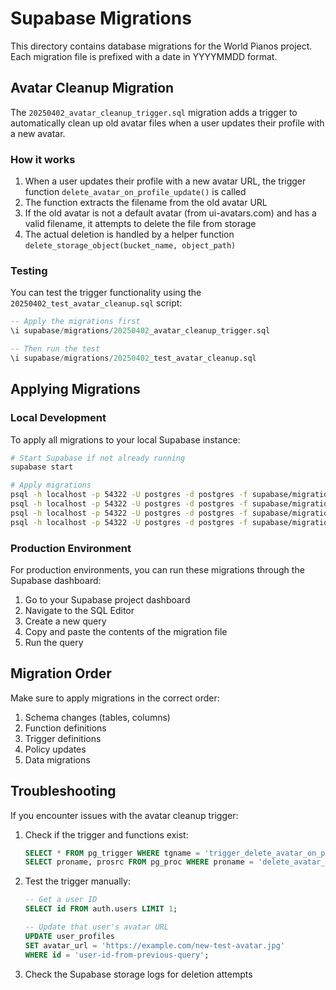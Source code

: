 # Supabase Migrations

This directory contains database migrations for the World Pianos project. Each migration file is prefixed with a date in YYYYMMDD format.

## Avatar Cleanup Migration

The `20250402_avatar_cleanup_trigger.sql` migration adds a trigger to automatically clean up old avatar files when a user updates their profile with a new avatar.

### How it works

1. When a user updates their profile with a new avatar URL, the trigger function `delete_avatar_on_profile_update()` is called
2. The function extracts the filename from the old avatar URL
3. If the old avatar is not a default avatar (from ui-avatars.com) and has a valid filename, it attempts to delete the file from storage
4. The actual deletion is handled by a helper function `delete_storage_object(bucket_name, object_path)`

### Testing

You can test the trigger functionality using the `20250402_test_avatar_cleanup.sql` script:

```sql
-- Apply the migrations first
\i supabase/migrations/20250402_avatar_cleanup_trigger.sql

-- Then run the test
\i supabase/migrations/20250402_test_avatar_cleanup.sql
```

## Applying Migrations

### Local Development

To apply all migrations to your local Supabase instance:

```bash
# Start Supabase if not already running
supabase start

# Apply migrations
psql -h localhost -p 54322 -U postgres -d postgres -f supabase/migrations/20250401_add_reported_by_column.sql
psql -h localhost -p 54322 -U postgres -d postgres -f supabase/migrations/20250401_update_piano_reports_rls.sql
psql -h localhost -p 54322 -U postgres -d postgres -f supabase/migrations/20250401_update_event_reports_rls.sql
psql -h localhost -p 54322 -U postgres -d postgres -f supabase/migrations/20250402_avatar_cleanup_trigger.sql
```

### Production Environment

For production environments, you can run these migrations through the Supabase dashboard:

1. Go to your Supabase project dashboard
2. Navigate to the SQL Editor
3. Create a new query
4. Copy and paste the contents of the migration file
5. Run the query

## Migration Order

Make sure to apply migrations in the correct order:

1. Schema changes (tables, columns)
2. Function definitions
3. Trigger definitions
4. Policy updates
5. Data migrations

## Troubleshooting

If you encounter issues with the avatar cleanup trigger:

1. Check if the trigger and functions exist:
   ```sql
   SELECT * FROM pg_trigger WHERE tgname = 'trigger_delete_avatar_on_profile_update';
   SELECT proname, prosrc FROM pg_proc WHERE proname = 'delete_avatar_on_profile_update';
   ```

2. Test the trigger manually:
   ```sql
   -- Get a user ID
   SELECT id FROM auth.users LIMIT 1;
   
   -- Update that user's avatar URL
   UPDATE user_profiles 
   SET avatar_url = 'https://example.com/new-test-avatar.jpg' 
   WHERE id = 'user-id-from-previous-query';
   ```

3. Check the Supabase storage logs for deletion attempts 